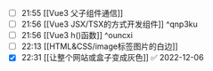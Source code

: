 - [ ] 21:55 [[Vue3 父子组件通信]]
- [ ] 21:56 [[Vue3 JSX/TSX的方式开发组件]] ^qnp3ku
- [ ] 21:56 [[Vue3 h()函数]] ^ouncxi
- [ ] 22:13 [[HTML&CSS/image标签图片的白边]]
- [x] 22:31 [[让整个网站或盒子变成灰色]] ✅ 2022-12-06
